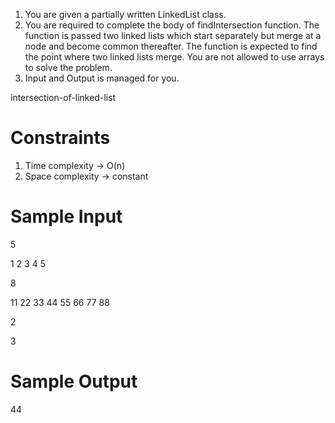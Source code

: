 1. You are given a partially written LinkedList class.
2. You are required to complete the body of findIntersection function. The function is passed two linked lists which start separately but merge at a node and become common thereafter. The function is expected to find the point where two linked lists merge. You are not allowed to use arrays to solve the problem.
3. Input and Output is managed for you. 

intersection-of-linked-list



# Constraints

1. Time complexity -> O(n)
2. Space complexity -> constant

# Sample Input

5

1 2 3 4 5

8

11 22 33 44 55 66 77 88

2

3

# Sample Output

44